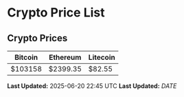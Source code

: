 # Crypto Price List

## Crypto Prices
| Bitcoin | Ethereum | Litecoin |
| ------- | -------- | -------- |
| $103158 | $2399.35 | $82.55 |
**Last Updated:** 2025-06-20 22:45 UTC
**Last Updated:** $DATE$
